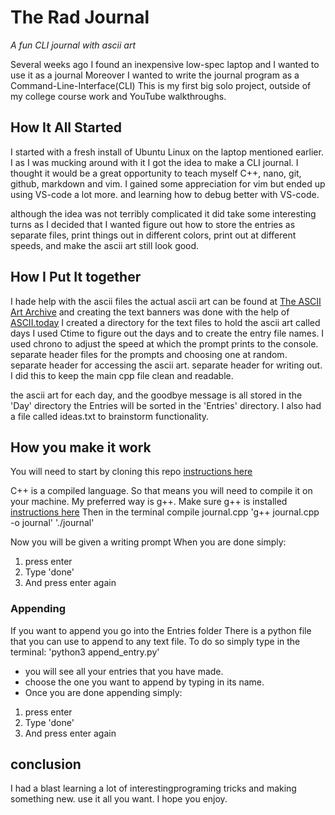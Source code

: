 # The Rad Journal

*A fun CLI journal with ascii art* 

Several weeks ago I found an inexpensive low-spec laptop and I wanted to use it as a journal
Moreover I wanted to write the journal program as a Command-Line-Interface(CLI)
This is my first big solo project, outside of my college course work and YouTube walkthroughs.

## How It All Started
I started with a fresh install of Ubuntu Linux on the laptop mentioned earlier.
I as I was mucking around with it I got the idea to make a CLI journal.
I thought it would be a great opportunity to teach myself C++, nano, git, github, markdown and vim.
I gained some appreciation for vim but ended up using VS-code a lot more. and learning how to debug better with VS-code.


although the idea was not terribly complicated it did take some interesting turns as I decided that I wanted figure out how to store the entries as separate files, print things out in different colors, print out at different speeds, and make the ascii art still look good.

## How I Put It together
I hade help with the ascii files
the actual ascii art can be found at [The ASCII Art Archive](https://www.asciiart.eu/)
and creating the text banners was done with the help of [ASCII.today](https://ascii.today/)
I created a directory for the text files to hold the ascii art called days
I used Ctime to figure out the days and to create the entry file names.
I used chrono to adjust the speed at which the prompt prints to the console.
separate header files for the prompts and choosing one at random. 
separate header for accessing the ascii art.
separate header for writing out.
I did this to keep the main cpp file clean and readable.

the ascii art for each day, and the goodbye message is all stored in the 'Day' directory 
the Entries will be sorted in the 'Entries' directory.
I also had a file called ideas.txt to brainstorm functionality.

## How you make it work
You will need to start by cloning this repo [instructions here](https://docs.github.com/en/repositories/creating-and-managing-repositories/cloning-a-repository)

C++ is a compiled language. So that means you will need to compile it on your machine.
My preferred way is g++.
Make sure g++ is installed [instructions here](https://www3.cs.stonybrook.edu/~alee/g++/g++.html)
Then in the terminal compile journal.cpp
'g++ journal.cpp -o journal'
'./journal'

Now you will be given a writing prompt
When you are done simply:
1. press enter
2. Type 'done'
3. And press enter again

### Appending 
If you want to append you go into the Entries folder 
There is a python file that you can use to append to any text file.
To do so simply type in the terminal:
'python3 append_entry.py'
- you will see all your entries that you have made.
- choose the one you want to append by typing in its name.
- Once you are done appending simply:
1. press enter
2. Type 'done'
3. And press enter again



## conclusion 
I had a blast learning a lot of interestingprograming tricks and making something new.
use it all you want.
I hope you enjoy.

